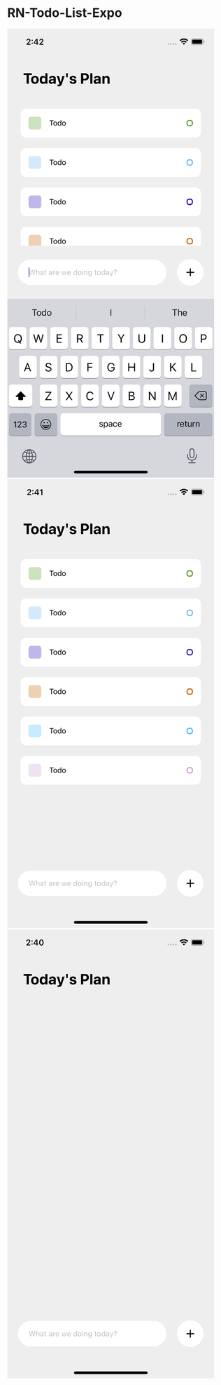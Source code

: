 # RN-Todo-List-Expo

![Alt text](/screenshots/Screen1.png?raw=true 'No todos')
![Alt text](/screenshots/Screen2.png?raw=true 'Todos added (random color for every todo)')
![Alt text](/screenshots/Screen3.png?raw=true 'Keyboard Avoiding View')
